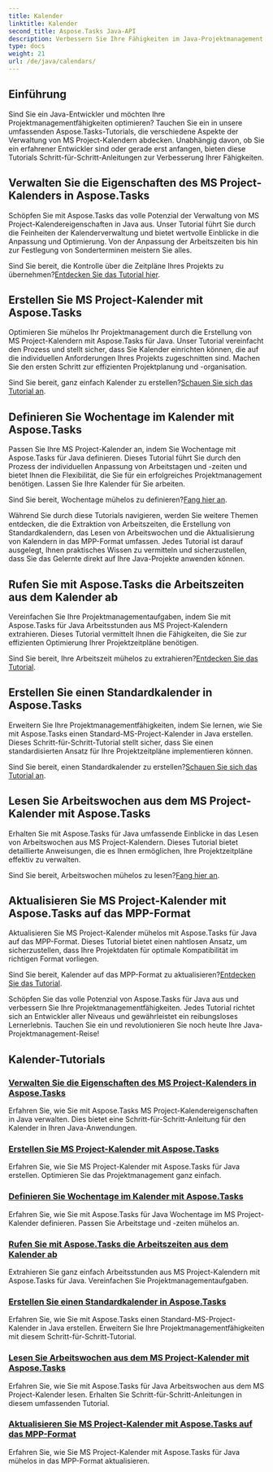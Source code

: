 ```yaml
---
title: Kalender
linktitle: Kalender
second_title: Aspose.Tasks Java-API
description: Verbessern Sie Ihre Fähigkeiten im Java-Projektmanagement mit Aspose.Tasks-Tutorials. Meistern Sie die Kalenderverwaltung, erstellen, definieren Sie Wochentage und aktualisieren Sie Kalender ganz einfach.
type: docs
weight: 21
url: /de/java/calendars/
---
```

## Einführung

Sind Sie ein Java-Entwickler und möchten Ihre Projektmanagementfähigkeiten optimieren? Tauchen Sie ein in unsere umfassenden Aspose.Tasks-Tutorials, die verschiedene Aspekte der Verwaltung von MS Project-Kalendern abdecken. Unabhängig davon, ob Sie ein erfahrener Entwickler sind oder gerade erst anfangen, bieten diese Tutorials Schritt-für-Schritt-Anleitungen zur Verbesserung Ihrer Fähigkeiten.

## Verwalten Sie die Eigenschaften des MS Project-Kalenders in Aspose.Tasks
Schöpfen Sie mit Aspose.Tasks das volle Potenzial der Verwaltung von MS Project-Kalendereigenschaften in Java aus. Unser Tutorial führt Sie durch die Feinheiten der Kalenderverwaltung und bietet wertvolle Einblicke in die Anpassung und Optimierung. Von der Anpassung der Arbeitszeiten bis hin zur Festlegung von Sonderterminen meistern Sie alles.

 Sind Sie bereit, die Kontrolle über die Zeitpläne Ihres Projekts zu übernehmen?[Entdecken Sie das Tutorial hier](./properties/).

## Erstellen Sie MS Project-Kalender mit Aspose.Tasks
Optimieren Sie mühelos Ihr Projektmanagement durch die Erstellung von MS Project-Kalendern mit Aspose.Tasks für Java. Unser Tutorial vereinfacht den Prozess und stellt sicher, dass Sie Kalender einrichten können, die auf die individuellen Anforderungen Ihres Projekts zugeschnitten sind. Machen Sie den ersten Schritt zur effizienten Projektplanung und -organisation.

 Sind Sie bereit, ganz einfach Kalender zu erstellen?[Schauen Sie sich das Tutorial an](./create/).

## Definieren Sie Wochentage im Kalender mit Aspose.Tasks
Passen Sie Ihre MS Project-Kalender an, indem Sie Wochentage mit Aspose.Tasks für Java definieren. Dieses Tutorial führt Sie durch den Prozess der individuellen Anpassung von Arbeitstagen und -zeiten und bietet Ihnen die Flexibilität, die Sie für ein erfolgreiches Projektmanagement benötigen. Lassen Sie Ihre Kalender für Sie arbeiten.

 Sind Sie bereit, Wochentage mühelos zu definieren?[Fang hier an](./define-weekdays/).

Während Sie durch diese Tutorials navigieren, werden Sie weitere Themen entdecken, die die Extraktion von Arbeitszeiten, die Erstellung von Standardkalendern, das Lesen von Arbeitswochen und die Aktualisierung von Kalendern in das MPP-Format umfassen. Jedes Tutorial ist darauf ausgelegt, Ihnen praktisches Wissen zu vermitteln und sicherzustellen, dass Sie das Gelernte direkt auf Ihre Java-Projekte anwenden können.

## Rufen Sie mit Aspose.Tasks die Arbeitszeiten aus dem Kalender ab
Vereinfachen Sie Ihre Projektmanagementaufgaben, indem Sie mit Aspose.Tasks für Java Arbeitsstunden aus MS Project-Kalendern extrahieren. Dieses Tutorial vermittelt Ihnen die Fähigkeiten, die Sie zur effizienten Optimierung Ihrer Projektzeitpläne benötigen.

 Sind Sie bereit, Ihre Arbeitszeit mühelos zu extrahieren?[Entdecken Sie das Tutorial](./working-hours/).

## Erstellen Sie einen Standardkalender in Aspose.Tasks
Erweitern Sie Ihre Projektmanagementfähigkeiten, indem Sie lernen, wie Sie mit Aspose.Tasks einen Standard-MS-Project-Kalender in Java erstellen. Dieses Schritt-für-Schritt-Tutorial stellt sicher, dass Sie einen standardisierten Ansatz für Ihre Projektzeitpläne implementieren können.

 Sind Sie bereit, einen Standardkalender zu erstellen?[Schauen Sie sich das Tutorial an](./make-standard/).

## Lesen Sie Arbeitswochen aus dem MS Project-Kalender mit Aspose.Tasks
Erhalten Sie mit Aspose.Tasks für Java umfassende Einblicke in das Lesen von Arbeitswochen aus MS Project-Kalendern. Dieses Tutorial bietet detaillierte Anweisungen, die es Ihnen ermöglichen, Ihre Projektzeitpläne effektiv zu verwalten.

 Sind Sie bereit, Arbeitswochen mühelos zu lesen?[Fang hier an](./read-work-weeks/).

## Aktualisieren Sie MS Project-Kalender mit Aspose.Tasks auf das MPP-Format
Aktualisieren Sie MS Project-Kalender mühelos mit Aspose.Tasks für Java auf das MPP-Format. Dieses Tutorial bietet einen nahtlosen Ansatz, um sicherzustellen, dass Ihre Projektdaten für optimale Kompatibilität im richtigen Format vorliegen.

 Sind Sie bereit, Kalender auf das MPP-Format zu aktualisieren?[Entdecken Sie das Tutorial](./update-to-mpp/).

Schöpfen Sie das volle Potenzial von Aspose.Tasks für Java aus und verbessern Sie Ihre Projektmanagementfähigkeiten. Jedes Tutorial richtet sich an Entwickler aller Niveaus und gewährleistet ein reibungsloses Lernerlebnis. Tauchen Sie ein und revolutionieren Sie noch heute Ihre Java-Projektmanagement-Reise!
## Kalender-Tutorials
### [Verwalten Sie die Eigenschaften des MS Project-Kalenders in Aspose.Tasks](./properties/)
Erfahren Sie, wie Sie mit Aspose.Tasks MS Project-Kalendereigenschaften in Java verwalten. Dies bietet eine Schritt-für-Schritt-Anleitung für den Kalender in Ihren Java-Anwendungen.
### [Erstellen Sie MS Project-Kalender mit Aspose.Tasks](./create/)
Erfahren Sie, wie Sie MS Project-Kalender mit Aspose.Tasks für Java erstellen. Optimieren Sie das Projektmanagement ganz einfach.
### [Definieren Sie Wochentage im Kalender mit Aspose.Tasks](./define-weekdays/)
Erfahren Sie, wie Sie mit Aspose.Tasks für Java Wochentage im MS Project-Kalender definieren. Passen Sie Arbeitstage und -zeiten mühelos an.
### [Rufen Sie mit Aspose.Tasks die Arbeitszeiten aus dem Kalender ab](./working-hours/)
Extrahieren Sie ganz einfach Arbeitsstunden aus MS Project-Kalendern mit Aspose.Tasks für Java. Vereinfachen Sie Projektmanagementaufgaben.
### [Erstellen Sie einen Standardkalender in Aspose.Tasks](./make-standard/)
Erfahren Sie, wie Sie mit Aspose.Tasks einen Standard-MS-Project-Kalender in Java erstellen. Erweitern Sie Ihre Projektmanagementfähigkeiten mit diesem Schritt-für-Schritt-Tutorial.
### [Lesen Sie Arbeitswochen aus dem MS Project-Kalender mit Aspose.Tasks](./read-work-weeks/)
Erfahren Sie, wie Sie mit Aspose.Tasks für Java Arbeitswochen aus dem MS Project-Kalender lesen. Erhalten Sie Schritt-für-Schritt-Anleitungen in diesem umfassenden Tutorial.
### [Aktualisieren Sie MS Project-Kalender mit Aspose.Tasks auf das MPP-Format](./update-to-mpp/)
Erfahren Sie, wie Sie MS Project-Kalender mit Aspose.Tasks für Java mühelos in das MPP-Format aktualisieren.